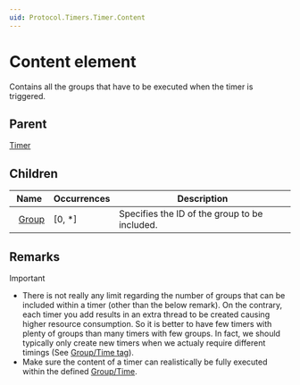 ```yaml
---
uid: Protocol.Timers.Timer.Content
---
```


# Content element

Contains all the groups that have to be executed when the timer is triggered.

## Parent

[Timer](xref:Protocol.Timers.Timer)

## Children

|Name|Occurrences|Description|
|--- |--- |--- |
|&nbsp;&nbsp;[Group](xref:Protocol.Timers.Timer.Content.Group)|[0, *]|Specifies the ID of the group to be included.|

## Remarks

> [!IMPORTANT]
>
> - There is not really any limit regarding the number of groups that can be included within a timer (other than the below remark). On the contrary, each timer you add results in an extra thread to be created causing higher resource consumption. So it is better to have few timers with plenty of groups than many timers with few groups. In fact, we should typically only create new timers when we actualy require different timings (See [Group/Time tag](xref:Protocol.Timers.Timer.Time)).
> - Make sure the content of a timer can realistically be fully executed within the defined [Group/Time](xref:Protocol.Timers.Timer.Time).
